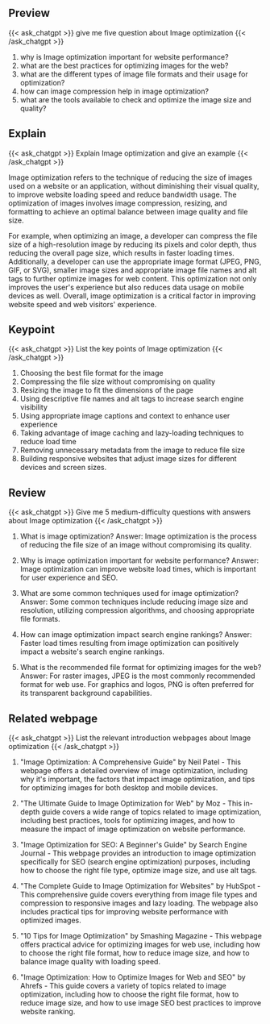 ## Preview
{{< ask_chatgpt >}}
give me five question about Image optimization
{{< /ask_chatgpt >}}



1. why is Image optimization important for website performance?
2. what are the best practices for optimizing images for the web?
3. what are the different types of image file formats and their usage for optimization?
4. how can image compression help in image optimization?
5. what are the tools available to check and optimize the image size and quality?   

## Explain
{{< ask_chatgpt >}}
Explain Image optimization and give an example
{{< /ask_chatgpt >}}




Image optimization refers to the technique of reducing the size of images used on a website or an application, without diminishing their visual quality, to improve website loading speed and reduce bandwidth usage. The optimization of images involves image compression, resizing, and formatting to achieve an optimal balance between image quality and file size.

For example, when optimizing an image, a developer can compress the file size of a high-resolution image by reducing its pixels and color depth, thus reducing the overall page size, which results in faster loading times. Additionally, a developer can use the appropriate image format (JPEG, PNG, GIF, or SVG), smaller image sizes and appropriate image file names and alt tags to further optimize images for web content. This optimization not only improves the user's experience but also reduces data usage on mobile devices as well. Overall, image optimization is a critical factor in improving website speed and web visitors' experience.   

## Keypoint
{{< ask_chatgpt >}}
List the key points of Image optimization
{{< /ask_chatgpt >}}



1. Choosing the best file format for the image
2. Compressing the file size without compromising on quality
3. Resizing the image to fit the dimensions of the page
4. Using descriptive file names and alt tags to increase search engine visibility
5. Using appropriate image captions and context to enhance user experience
6. Taking advantage of image caching and lazy-loading techniques to reduce load time
7. Removing unnecessary metadata from the image to reduce file size
8. Building responsive websites that adjust image sizes for different devices and screen sizes.   

## Review
{{< ask_chatgpt >}}
Give me 5 medium-difficulty questions with answers about Image optimization
{{< /ask_chatgpt >}}



1) What is image optimization?
Answer: Image optimization is the process of reducing the file size of an image without compromising its quality.

2) Why is image optimization important for website performance?
Answer: Image optimization can improve website load times, which is important for user experience and SEO.

3) What are some common techniques used for image optimization?
Answer: Some common techniques include reducing image size and resolution, utilizing compression algorithms, and choosing appropriate file formats.

4) How can image optimization impact search engine rankings?
Answer: Faster load times resulting from image optimization can positively impact a website's search engine rankings.

5) What is the recommended file format for optimizing images for the web?
Answer: For raster images, JPEG is the most commonly recommended format for web use. For graphics and logos, PNG is often preferred for its transparent background capabilities.   

## Related webpage
{{< ask_chatgpt >}}
List the relevant introduction webpages about Image optimization
{{< /ask_chatgpt >}}



1. "Image Optimization: A Comprehensive Guide" by Neil Patel - This webpage offers a detailed overview of image optimization, including why it's important, the factors that impact image optimization, and tips for optimizing images for both desktop and mobile devices.

2. "The Ultimate Guide to Image Optimization for Web" by Moz - This in-depth guide covers a wide range of topics related to image optimization, including best practices, tools for optimizing images, and how to measure the impact of image optimization on website performance.

3. "Image Optimization for SEO: A Beginner's Guide" by Search Engine Journal - This webpage provides an introduction to image optimization specifically for SEO (search engine optimization) purposes, including how to choose the right file type, optimize image size, and use alt tags.

4. "The Complete Guide to Image Optimization for Websites" by HubSpot - This comprehensive guide covers everything from image file types and compression to responsive images and lazy loading. The webpage also includes practical tips for improving website performance with optimized images.

5. "10 Tips for Image Optimization" by Smashing Magazine - This webpage offers practical advice for optimizing images for web use, including how to choose the right file format, how to reduce image size, and how to balance image quality with loading speed.

6. "Image Optimization: How to Optimize Images for Web and SEO" by Ahrefs - This guide covers a variety of topics related to image optimization, including how to choose the right file format, how to reduce image size, and how to use image SEO best practices to improve website ranking.   

